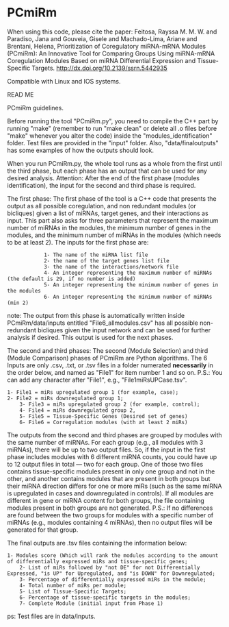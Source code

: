 # PCmiRm
When using this code, please cite the paper: 
Feitosa, Rayssa M. M. W. and Paradiso, Jana and Gouveia, Gisele and Machado-Lima, Ariane and Brentani, Helena, Prioritization of Coregulatory miRNA-mRNA Modules (PCmiRm): An Innovative Tool for Comparing Groups Using miRNA-mRNA Coregulation Modules Based on miRNA Differential Expression and Tissue-Specific Targets. http://dx.doi.org/10.2139/ssrn.5442935

Compatible with Linux and IOS systems.

READ ME

PCmiRm guidelines.

Before running the tool "PCmiRm.py", you need to compile the C++ part by running "make" (remember to run "make clean" or delete all .o files before "make" whenever you alter the code) inside the "modules_identification" folder.
Test files are provided in the "input" folder. Also, "data/finaloutputs" has some examples of how the outputs should look.

When you run PCmiRm.py, the whole tool runs as a whole from the first until the third phase, but each phase has an output that can be used for any desired analysis.
Attention: After the end of the first phase (modules identification), the input for the second and third phase is required.

The first phase:
The first phase of the tool is a C++ code that presents the output as all possible coregulation, and non redundant modules (or bicliques) given a list of miRNAs, target genes, and their interactions as input. This part also asks for three parameters that represent the maximum number of miRNAs in the modules, the minimum number of genes in the modules, and the minimum number of miRNAs in the modules (which needs to be at least 2).
The inputs for the first phase are: 

				1- The name of the miRNA list file
				2- the name of the target genes list file
				3- the name of the interactions/network file
				4- An integer representing the maximum number of miRNAs (the default is 29, if no number is added)
				5- An integer representing the minimum number of genes in the modules
				6- An integer representing the minimum number of miRNAs (min 2)

note: The output from this phase is automatically written inside PCmiRm/data/inputs entitled "File6_allmodules.csv" has all possible non-redundant bicliques given the input network and can be used for further analysis if desired. This output is used for the next phases.

The second and third phases:
The second (Module Selection) and third (Module Comparison) phases of PCmiRm are Python algorithms.
The 6 Inputs are only .csv, .txt, or .tsv files in a folder numerated **necessarily** in the order below, and named as "File1" for item number 1 and so on. P.S.: You can add any character after "File1", e.g., "File1miRsUPCase.tsv".

	1- File1 = miRs upregulated group 1 (for example, case);
	2- File2 = miRs downregulated group 1;
        3- File3 = miRs upregulated group 2 (for example, control);
        4- File4 = miRs downregulated group 2,
        5- File5 = Tissue-Specific Genes (Desired set of genes)
        6- File6 = Corregulation modules (with at least 2 miRs)


The outputs from the second and third phases are grouped by modules with the same number of miRNAs. For each group (e.g., all modules with 3 miRNAs), there will be up to two output files. So, if the input in the first phase includes modules with 6 different miRNA counts, you could have up to 12 output files in total — two for each group.
One of those two files contains tissue-specific modules present in only one group and not in the other, and another contains modules that are present in both groups but their miRNA direction differs for one or more miRs (such as the same miRNA is upregulated in cases and downregulated in controls). If all modules are different in gene or miRNA content for both groups, the file containing modules present in both groups are not generated.
P.S.: If no differences are found between the two groups for modules with a specific number of miRNAs (e.g., modules containing 4 miRNAs), then no output files will be generated for that group.

The final outputs are .tsv files containing the information below: 

	1- Modules score (Which will rank the modules according to the amount of differentially expressed miRs and tissue-specific genes;
        2- List of miRs followed by "not DE" for not Differentially Expressed, "is UP" for Upregulated, and "is DOWN" for Downregulated;
        3- Percentage of differentially expressed miRs in the module; 
        4- Total number of miRs per module;
        5- List of Tissue-Specific Targets;
        6- Percentage of tissue-specific targets in the modules;
        7- Complete Module (initial input from Phase 1)

ps: Test files are in data/inputs.

